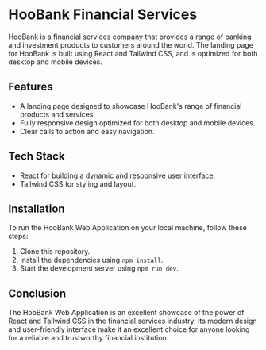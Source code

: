 # HooBank Financial Services

HooBank is a financial services company that provides a range of banking and investment products to customers around the world. The landing page for HooBank is built using React and Tailwind CSS, and is optimized for both desktop and mobile devices.

## Features

- A landing page designed to showcase HooBank's range of financial products and services.
- Fully responsive design optimized for both desktop and mobile devices.
- Clear calls to action and easy navigation.

## Tech Stack

- React for building a dynamic and responsive user interface.
- Tailwind CSS for styling and layout.

## Installation

To run the HooBank Web Application on your local machine, follow these steps:

1. Clone this repository.
2. Install the dependencies using `npm install`.
3. Start the development server using `npm run dev`.

## Conclusion

The HooBank Web Application is an excellent showcase of the power of React and Tailwind CSS in the financial services industry. Its modern design and user-friendly interface make it an excellent choice for anyone looking for a reliable and trustworthy financial institution.
